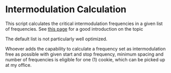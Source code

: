 # Intermodulation Calculation
This script calculates the critical intermodulation frequencies in a given list of frequencies. See [this page](https://www.shure.com/en-US/performance-production/louder/all-about-wireless-intermodulation-distortion) for a good introduction on the topic

The default list is not particularly well optimized.

Whoever adds the capability to calculate a frequency set as intermodulation free as possible with given start and stop frequency, minimum spacing and number of frequencies is eligible for one (1) cookie, which can be picked up at my office.